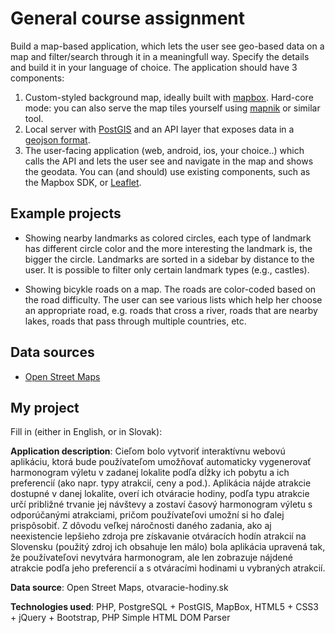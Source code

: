 # General course assignment

Build a map-based application, which lets the user see geo-based data on a map and filter/search through it in a meaningfull way. Specify the details and build it in your language of choice. The application should have 3 components:

1. Custom-styled background map, ideally built with [mapbox](http://mapbox.com). Hard-core mode: you can also serve the map tiles yourself using [mapnik](http://mapnik.org/) or similar tool.
2. Local server with [PostGIS](http://postgis.net/) and an API layer that exposes data in a [geojson format](http://geojson.org/).
3. The user-facing application (web, android, ios, your choice..) which calls the API and lets the user see and navigate in the map and shows the geodata. You can (and should) use existing components, such as the Mapbox SDK, or [Leaflet](http://leafletjs.com/).

## Example projects

- Showing nearby landmarks as colored circles, each type of landmark has different circle color and the more interesting the landmark is, the bigger the circle. Landmarks are sorted in a sidebar by distance to the user. It is possible to filter only certain landmark types (e.g., castles).

- Showing bicykle roads on a map. The roads are color-coded based on the road difficulty. The user can see various lists which help her choose an appropriate road, e.g. roads that cross a river, roads that are nearby lakes, roads that pass through multiple countries, etc.

## Data sources

- [Open Street Maps](https://www.openstreetmap.org/)

## My project

Fill in (either in English, or in Slovak):

**Application description**: Cieľom bolo vytvoriť interaktívnu webovú aplikáciu, ktorá bude používateľom umožňovať automaticky vygenerovať harmonogram výletu v zadanej lokalite podľa dĺžky ich pobytu a ich preferencií (ako napr. typy atrakcií, ceny a pod.). Aplikácia nájde atrakcie dostupné v danej lokalite, overí ich otváracie hodiny, podľa typu atrakcie určí približné trvanie jej návštevy a zostaví časový harmonogram výletu s odporúčanými atrakciami, pričom používateľovi umožní si ho ďalej prispôsobiť. Z dôvodu veľkej náročnosti daného zadania, ako aj neexistencie lepšieho zdroja pre získavanie otváracích hodín atrakcií na Slovensku (použitý zdroj ich obsahuje len málo) bola aplikácia upravená tak, že používateľovi nevytvára harmonogram, ale len zobrazuje nájdené atrakcie podľa jeho preferencií a s otváracími hodinami u vybraných atrakcií.


**Data source**: Open Street Maps, otvaracie-hodiny.sk

**Technologies used**: PHP, PostgreSQL + PostGIS, MapBox, HTML5 + CSS3 + jQuery + Bootstrap, PHP Simple HTML DOM Parser

